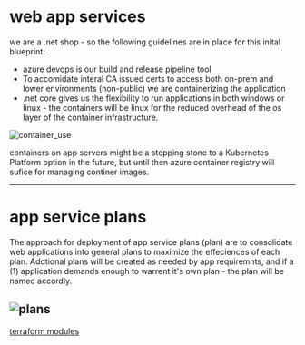 # web app services

we are a .net shop - so the following guidelines are in place for this inital blueprint:

- azure devops is our build and release pipeline tool
- To accomidate interal CA issued certs to access both on-prem and lower environments (non-public) we are containerizing the application
- .net core gives us the flexibility to run applications in both windows or linux - the containers will be linux for the reduced overhead of the os layer of the container infrastructure.

![container_use](https://s3-us-west-1.amazonaws.com/donfouts.io/container_use.png)

containers on app servers might be a stepping stone to a Kubernetes Platform option in the future, but until then azure container registry will sufice for managing continer images. 

---
# app service plans

The approach for deployment of app service plans (plan) are to consolidate web applications into general plans to maximize the effeciences of each plan.  Addtional plans will be created as needed by app requiremnts, and if a (1) application demands enough to warrent it's own plan - the plan will be named accordly.  

![plans](https://s3-us-west-1.amazonaws.com/donfouts.io/plans.png)
---
[terraform modules](tfmodules.md)